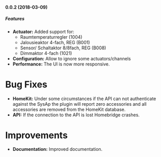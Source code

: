 #### 0.0.2 (2018-03-09)

##### Features

* **Actuator:** Added support for:
    - Raumtemperaturregler (1004)
    - Jalousieaktor 4-fach, REG (B001)
    - Sensor/ Schaltaktor 8/8fach, REG (B008)
    - Dimmaktor 4-fach (1021)
* **Configuration:** Allow to ignore some actuators/channels
* **Performance:** The UI is now more responsive.

# Bug Fixes
* **HomeKit:** Under some circumstances if the API can not authenticate against the SysAp the plugin will report zero accessories and all accessories are removed from the HomeKit database.
* **API:** If the connection to the API is lost Homebridge crashes.

# Improvements
* **Documentation:** Improved documentation.
